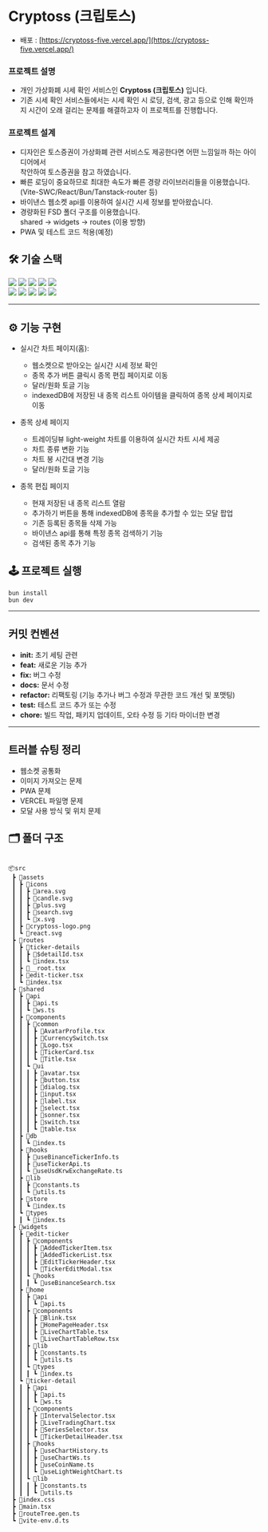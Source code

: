# Cryptoss (크립토스)

- 배포 : [https://cryptoss-five.vercel.app/](https://cryptoss-five.vercel.app/)

### 프로젝트 설명

- 개인 가상화폐 시세 확인 서비스인 **Cryptoss (크립토스)** 입니다.
- 기존 시세 확인 서비스들에서는 시세 확인 시 로딩, 검색, 광고 등으로 인해 확인까지 시간이 오래 걸리는 문제를 해결하고자 이 프로젝트를 진행합니다.

### 프로젝트 설계

- 디자인은 토스증권이 가상화폐 관련 서비스도 제공한다면 어떤 느낌일까 하는 아이디어에서 </br>
  착안하여 토스증권을 참고 하였습니다.
- 빠른 로딩이 중요하므로 최대한 속도가 빠른 경량 라이브러리들을 이용했습니다.</br>
  (Vite-SWC/React/Bun/Tanstack-router 등)
- 바이낸스 웹소켓 api를 이용하여 실시간 시세 정보를 받아왔습니다.
- 경량화된 FSD 폴더 구조를 이용했습니다. </br>
  shared -> widgets -> routes (이용 방향)
- PWA 및 테스트 코드 적용(예정)

## 🛠️ 기술 스택

<img src="https://img.shields.io/badge/react-61DAFB?style=for-the-badge&logo=react&logoColor=black"> <img src="https://img.shields.io/badge/vite-646CFF?style=for-the-badge&logo=vite&logoColor=white"> <img src="https://img.shields.io/badge/swc-F8C457?style=for-the-badge&logo=swc&logoColor=black"> <img src="https://img.shields.io/badge/typescript-3178C6?style=for-the-badge&logo=typescript&logoColor=white"> <img src="https://img.shields.io/badge/tanstack_router-pink.svg?style=for-the-badge&logo=tanstackrouter&logoColor=white"> <br />
<img src="https://img.shields.io/badge/zustand-06B6D4.svg?style=for-the-badge&logo=zustand&logoColor=white">
<img src="https://img.shields.io/badge/tailwindcss-06B6D4.svg?style=for-the-badge&logo=tailwindcss&logoColor=white">
<img src="https://img.shields.io/badge/shadcnui-000000?style=for-the-badge&logo=shadcnui"> <img src="https://img.shields.io/badge/vercel-000000.svg?style=for-the-badge&logo=vercel&logoColor=white"> <img src="https://img.shields.io/badge/bun-000000?style=for-the-badge&logo=bun&logoColor=white">

---

## ⚙️ 기능 구현

- 실시간 차트 페이지(홈): 
  - 웹소켓으로 받아오는 실시간 시세 정보 확인
  - 종목 추가 버튼 클릭시 종목 편집 페이지로 이동
  - 달러/원화 토글 기능
  - indexedDB에 저장된 내 종목 리스트 아이템을 클릭하여 종목 상세 페이지로 이동

- 종목 상세 페이지
  - 트레이딩뷰 light-weight 차트를 이용하여 실시간 차트 시세 제공
  - 차트 종류 변환 기능
  - 차트 봉 시간대 변경 기능
  - 달러/원화 토글 기능

- 종목 편집 페이지
  - 현재 저장된 내 종목 리스트 열람
  - 추가하기 버튼을 통해 indexedDB에 종목을 추가할 수 있는 모달 팝업
  - 기존 등록된 종목들 삭제 가능
  - 바이낸스 api를 통해 특정 종목 검색하기 기능
  - 검색된 종목 추가 기능


## 🕹 프로젝트 실행

```
bun install
bun dev
```

---

## 커밋 컨벤션
- **init:** 초기 세팅 관련
- **feat:** 새로운 기능 추가
- **fix:** 버그 수정
- **docs:** 문서 수정
- **refactor:** 리팩토링 (기능 추가나 버그 수정과 무관한 코드 개선 및 포맷팅)
- **test:** 테스트 코드 추가 또는 수정
- **chore:** 빌드 작업, 패키지 업데이트, 오타 수정 등 기타 마이너한 변경

---

## 트러블 슈팅 정리
- 웹소켓 공통화
- 이미지 가져오는 문제
- PWA 문제
- VERCEL 파일명 문제
- 모달 사용 방식 및 위치 문제

## 🗂 폴더 구조

```

📦src
 ┣ 📂assets
 ┃ ┣ 📂icons
 ┃ ┃ ┣ 📜area.svg
 ┃ ┃ ┣ 📜candle.svg
 ┃ ┃ ┣ 📜plus.svg
 ┃ ┃ ┣ 📜search.svg
 ┃ ┃ ┗ 📜x.svg
 ┃ ┣ 📜cryptoss-logo.png
 ┃ ┗ 📜react.svg
 ┣ 📂routes
 ┃ ┣ 📂ticker-details
 ┃ ┃ ┣ 📜$detailId.tsx
 ┃ ┃ ┗ 📜index.tsx
 ┃ ┣ 📜__root.tsx
 ┃ ┣ 📜edit-ticker.tsx
 ┃ ┗ 📜index.tsx
 ┣ 📂shared
 ┃ ┣ 📂api
 ┃ ┃ ┣ 📜api.ts
 ┃ ┃ ┗ 📜ws.ts
 ┃ ┣ 📂components
 ┃ ┃ ┣ 📂common
 ┃ ┃ ┃ ┣ 📜AvatarProfile.tsx
 ┃ ┃ ┃ ┣ 📜CurrencySwitch.tsx
 ┃ ┃ ┃ ┣ 📜Logo.tsx
 ┃ ┃ ┃ ┣ 📜TickerCard.tsx
 ┃ ┃ ┃ ┗ 📜Title.tsx
 ┃ ┃ ┗ 📂ui
 ┃ ┃ ┃ ┣ 📜avatar.tsx
 ┃ ┃ ┃ ┣ 📜button.tsx
 ┃ ┃ ┃ ┣ 📜dialog.tsx
 ┃ ┃ ┃ ┣ 📜input.tsx
 ┃ ┃ ┃ ┣ 📜label.tsx
 ┃ ┃ ┃ ┣ 📜select.tsx
 ┃ ┃ ┃ ┣ 📜sonner.tsx
 ┃ ┃ ┃ ┣ 📜switch.tsx
 ┃ ┃ ┃ ┗ 📜table.tsx
 ┃ ┣ 📂db
 ┃ ┃ ┗ 📜index.ts
 ┃ ┣ 📂hooks
 ┃ ┃ ┣ 📜useBinanceTickerInfo.ts
 ┃ ┃ ┣ 📜useTickerApi.ts
 ┃ ┃ ┗ 📜useUsdKrwExchangeRate.ts
 ┃ ┣ 📂lib
 ┃ ┃ ┣ 📜constants.ts
 ┃ ┃ ┗ 📜utils.ts
 ┃ ┣ 📂store
 ┃ ┃ ┗ 📜index.ts
 ┃ ┗ 📂types
 ┃ ┃ ┗ 📜index.ts
 ┣ 📂widgets
 ┃ ┣ 📂edit-ticker
 ┃ ┃ ┣ 📂components
 ┃ ┃ ┃ ┣ 📜AddedTickerItem.tsx
 ┃ ┃ ┃ ┣ 📜AddedTickerList.tsx
 ┃ ┃ ┃ ┣ 📜EditTickerHeader.tsx
 ┃ ┃ ┃ ┗ 📜TickerEditModal.tsx
 ┃ ┃ ┗ 📂hooks
 ┃ ┃ ┃ ┗ 📜useBinanceSearch.tsx
 ┃ ┣ 📂home
 ┃ ┃ ┣ 📂api
 ┃ ┃ ┃ ┗ 📜api.ts
 ┃ ┃ ┣ 📂components
 ┃ ┃ ┃ ┣ 📜Blink.tsx
 ┃ ┃ ┃ ┣ 📜HomePageHeader.tsx
 ┃ ┃ ┃ ┣ 📜LiveChartTable.tsx
 ┃ ┃ ┃ ┗ 📜LiveChartTableRow.tsx
 ┃ ┃ ┣ 📂lib
 ┃ ┃ ┃ ┣ 📜constants.ts
 ┃ ┃ ┃ ┗ 📜utils.ts
 ┃ ┃ ┗ 📂types
 ┃ ┃ ┃ ┗ 📜index.ts
 ┃ ┗ 📂ticker-detail
 ┃ ┃ ┣ 📂api
 ┃ ┃ ┃ ┣ 📜api.ts
 ┃ ┃ ┃ ┗ 📜ws.ts
 ┃ ┃ ┣ 📂components
 ┃ ┃ ┃ ┣ 📜IntervalSelector.tsx
 ┃ ┃ ┃ ┣ 📜LiveTradingChart.tsx
 ┃ ┃ ┃ ┣ 📜SeriesSelector.tsx
 ┃ ┃ ┃ ┗ 📜TickerDetailHeader.tsx
 ┃ ┃ ┣ 📂hooks
 ┃ ┃ ┃ ┣ 📜useChartHistory.ts
 ┃ ┃ ┃ ┣ 📜useChartWs.ts
 ┃ ┃ ┃ ┣ 📜useCoinName.ts
 ┃ ┃ ┃ ┗ 📜useLightWeightChart.ts
 ┃ ┃ ┗ 📂lib
 ┃ ┃ ┃ ┣ 📜constants.ts
 ┃ ┃ ┃ ┗ 📜utils.ts
 ┣ 📜index.css
 ┣ 📜main.tsx
 ┣ 📜routeTree.gen.ts
 ┗ 📜vite-env.d.ts

```
